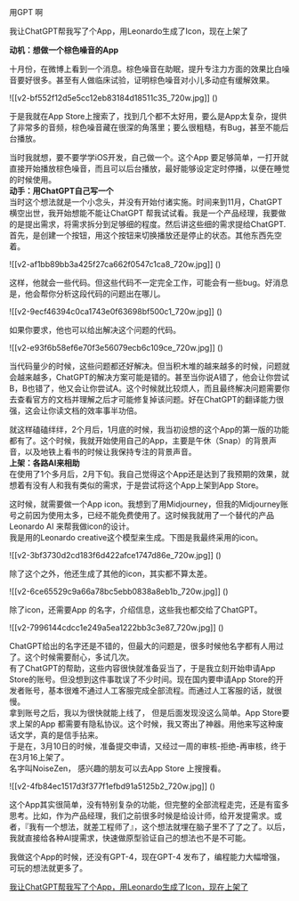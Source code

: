 



用GPT 啊

我让ChatGPT帮我写了个App，用Leonardo生成了Icon，现在上架了

  


**动机：想做一个棕色噪音的App**  
  
十月份，在微博上看到一个消息。棕色噪音在助眠，提升专注力方面的效果比白噪音要好很多。甚至有人做临床试验，证明棕色噪音对小儿多动症有缓解效果。  


![[v2-bf552f12d5e5cc12eb83184d18511c35_720w.jpg]]
()

  
  
于是我就在App Store上搜索了，找到几个都不太好用，要么是App太复杂，提供了非常多的音频，棕色噪音藏在很深的角落里；要么很粗糙，有Bug，甚至不能后台播放。  
  
当时我就想，要不要学学iOS开发，自己做一个。这个App 要足够简单，一打开就直接开始播放棕色噪音，而且可以后台播放，最好能够设定定时停播，以便在睡觉的时候使用。  
**动手：用ChatGPT自己写一个**  
当时这个想法就是一个小念头，并没有开始付诸实施。时间来到11月，ChatGPT 横空出世，我开始想能不能让ChatGPT 帮我试试看。我是一个产品经理，我要做的是提出需求，将需求拆分到足够细的程度。然后讲这些细的需求提给ChatGPT.  
首先，是创建一个按钮，用这个按钮来切换播放还是停止的状态。其他东西先空着。  
  


![[v2-af1bb89bb3a425f27ca662f0547c1ca8_720w.jpg]]
()

  
这样，他就会一些代码。但这些代码不一定完全工作，可能会有一些bug。好消息是，他会帮你分析这段代码的问题出在哪儿。  
  


![[v2-9ecf46394c0ca1743e0f63698bf500c1_720w.jpg]]
()

  
如果你要求，他也可以给出解决这个问题的代码。  


![[v2-e93f6b58ef6e70f3e56079ecb6c109ce_720w.jpg]]
()

  
当代码量少的时候，这些问题都还好解决。但当积木堆的越来越多的时候，问题就会越来越多，ChatGPT的解决方案可能是错的。甚至当你说A错了，他会让你尝试B，B也错了，他又会让你尝试A。这个时候就比较烦人，而且最终解决问题需要你去查看官方的文档并理解之后才可能修复掉该问题。好在ChatGPT的翻译能力很强，这会让你读文档的效率事半功倍。  
  
就这样磕磕绊绊，2个月后，1月底的时候，我当初设想的这个App的第一版的功能都有了。这个时候，我就开始使用自己的App，主要是午休（Snap）的背景声音，以及地铁上看书的时候让我保持专注的背景声音。  
**上架：各路AI来相助**  
在使用了1个多月后，2月下旬。我自己觉得这个App还是达到了我预期的效果，就想着有没有人和我有类似的需求，于是尝试将这个App上架到App Store。  
  
这时候，就需要做一个App icon。我想到了用Midjourney，但我的Midjourney账号之前因为使用太多，已经不能免费使用了。这时候我就用了一个替代的产品Leonardo AI 来帮我做icon的设计。  
我是用的Leonardo creative这个模型来生成。下图是我最终采用的icon。  


![[v2-3bf3730d2cd183f6d422afce1747d86e_720w.jpg]]
()

  
除了这个之外，他还生成了其他的icon，其实都不算太差。  


![[v2-6ce65529c9a66a78bc5ebb0838a8eb1b_720w.jpg]]
()

  
除了icon，还需要App 的名字，介绍信息，这些我也都交给了ChatGPT。  


![[v2-7996144cdcc1e249a5ea1222bb3c3e87_720w.jpg]]
()

  
ChatGPT给出的名字还是不错的，但最大的问题是，很多时候他名字都有人用过了。这个时候需要耐心，多试几次。  
有了ChatGPT的帮助，这些内容很快就准备妥当了，于是我立刻开始申请App Store的账号。但没想到这件事耽误了不少时间。现在国内要申请App Store的开发者账号，基本很难不通过人工客服完成全部流程。而通过人工客服的话，就很慢。  
拿到账号之后，我以为很快就能上线了， 但是后面发现没这么简单。App Store要求上架的App 都需要有隐私协议。这个时候，我又寄出了神器。用他来写这种废话文学，真的是信手拈来。  
于是在，3月10日的时候，准备提交申请，又经过一周的审核-拒绝-再审核，终于在3月16上架了。  
名字叫NoiseZen， 感兴趣的朋友可以去App Store 上搜搜看。  


![[v2-4fb84ec1517d3f377f1efbd91a5125b2_720w.jpg]]
()

  
这个App其实很简单，没有特别复杂的功能，但完整的全部流程走完，还是有蛮多思考。比如，作为产品经理，我们之前很多时候是给设计师，给开发提需求。或者，『我有一个想法，就差工程师了』，这个想法就埋在脑子里不了了之了。以后，我就直接给各种AI提需求，快速做原型验证自己的想法也不是不可能。  
  
我做这个App的时候，还没有GPT-4，现在GPT-4 发布了，编程能力大幅增强，可玩的想法就更多了。  


[我让ChatGPT帮我写了个App，用Leonardo生成了Icon，现在上架了](https://link.zhihu.com/?target=https%3A//mp.weixin.qq.com/s%3F__biz%3DMjM5NDYxNDg2MQ%3D%3D%26mid%3D2462268313%26idx%3D1%26sn%3Dbeb839561d167df5376e02354cba2a56%26chksm%3Db1b280bb86c509ad9d2110aa5e5e4e2253fb4bd41ca63e881c740b2af1fdd1fd5d731b98a4e3%26token%3D1842693178%26lang%3Dzh_CN%23rd)  
 





